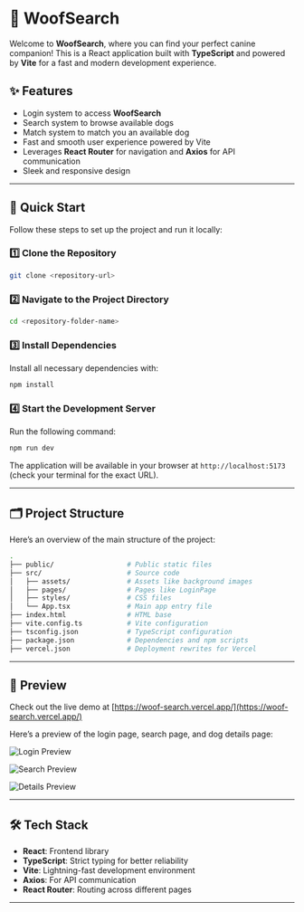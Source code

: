 # 🐾 WoofSearch

Welcome to **WoofSearch**, where you can find your perfect canine companion! This is a React application built with **TypeScript** and powered by **Vite** for a fast and modern development experience.

## ✨ Features

- Login system to access **WoofSearch**
- Search system to browse available dogs
- Match system to match you an available dog
- Fast and smooth user experience powered by Vite
- Leverages **React Router** for navigation and **Axios** for API communication
- Sleek and responsive design

---

## 🚀 Quick Start

Follow these steps to set up the project and run it locally:

### 1️⃣ Clone the Repository

```bash
git clone <repository-url>
```

### 2️⃣ Navigate to the Project Directory

```bash
cd <repository-folder-name>
```

### 3️⃣ Install Dependencies

Install all necessary dependencies with:

```bash
npm install
```

### 4️⃣ Start the Development Server

Run the following command:

```bash
npm run dev
```

The application will be available in your browser at `http://localhost:5173` (check your terminal for the exact URL).

---

## 🗂️ Project Structure

Here’s an overview of the main structure of the project:

```bash
.
├── public/                  # Public static files
├── src/                     # Source code
│   ├── assets/              # Assets like background images
│   ├── pages/               # Pages like LoginPage
│   ├── styles/              # CSS files
│   └── App.tsx              # Main app entry file
├── index.html               # HTML base
├── vite.config.ts           # Vite configuration
├── tsconfig.json            # TypeScript configuration
├── package.json             # Dependencies and npm scripts
├── vercel.json              # Deployment rewrites for Vercel
```


---

## 💾 Preview

Check out the live demo at [https://woof-search.vercel.app/](https://woof-search.vercel.app/)

Here’s a preview of the login page, search page, and dog details page:

![Login Preview](https://github.com/user-attachments/assets/c5445c0b-580a-4ac8-9861-8e6af88c6a58)

![Search Preview](https://github.com/user-attachments/assets/57c77668-efd1-4596-b3d2-1392a9351f67)

![Details Preview](https://github.com/user-attachments/assets/7ef4fa0c-ead4-4077-9539-9731fbd74d22)



---


## 🛠️ Tech Stack

- **React**: Frontend library
- **TypeScript**: Strict typing for better reliability
- **Vite**: Lightning-fast development environment
- **Axios**: For API communication
- **React Router**: Routing across different pages

---

